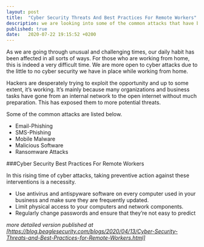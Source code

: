 ```yaml
---
layout: post
title:  "Cyber Security Threats And Best Practices For Remote Workers"
description: we are looking into some of the common attacks that have been on the rise in cyberspace due to the COVID-19 pandemic
published: true
date:   2020-07-22 19:15:52 +0200
---
```

As we are going through unusual and challenging times, our daily habit has been affected in all sorts of ways. For those who are working from home, this is indeed a very difficult time. We are more open to cyber attacks due to the little to no cyber security we have in place while working from home.

Hackers are desperately trying to exploit the opportunity and up to some extent, it’s working. It’s mainly because many organizations and business tasks have gone from an internal network to the open internet without much preparation. This has exposed them to more potential threats.

Some of the common attacks are listed below.

* Email-Phishing
* SMS-Phishing
* Mobile Malware
* Malicious Software
* Ransomware Attacks

###Cyber Security Best Practices For Remote Workers

In this rising time of cyber attacks, taking preventive action against these interventions is a necessity.

* Use antivirus and antispyware software on every computer used in your business and make sure they are frequently updated.
* Limit physical access to your computers and network components.
* Regularly change passwords and ensure that they’re not easy to predict


*more detailed version published at [https://blog.beaglesecurity.com/blogs/2020/04/13/Cyber-Security-Threats-and-Best-Practices-for-Remote-Workers.html]*